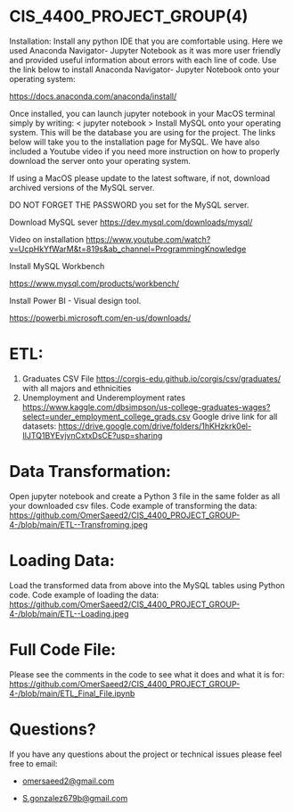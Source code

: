 # CIS_4400_PROJECT_GROUP(4)

Installation:
Install any python IDE that you are comfortable using. Here we used Anaconda Navigator- Jupyter Notebook as it was more user friendly and provided useful information about errors with each line of code. Use the link below to install Anaconda Navigator- Jupyter Notebook onto your operating system:

https://docs.anaconda.com/anaconda/install/

Once installed, you can launch jupyter notebook in your MacOS terminal simply by writing: < jupyter notebook >
Install MySQL onto your operating system. This will be the database you are using for the project. The links below will take you to the installation page for MySQL. We have also included a Youtube video if you need more instruction on how to properly download the server onto your operating system.

If using a MacOS please update to the latest software, if not, download archived versions of the MySQL server.

DO NOT FORGET THE PASSWORD you set for the MySQL server.

Download MySQL sever
https://dev.mysql.com/downloads/mysql/

Video on installation
https://www.youtube.com/watch?v=UcpHkYfWarM&t=819s&ab_channel=ProgrammingKnowledge

Install MySQL Workbench

https://www.mysql.com/products/workbench/

Install Power BI - Visual design tool.

https://powerbi.microsoft.com/en-us/downloads/

# ETL:
1. Graduates CSV File https://corgis-edu.github.io/corgis/csv/graduates/ with all majors and ethnicities
2. Unemployment and Underemployment rates https://www.kaggle.com/dbsimpson/us-college-graduates-wages?select=under_employment_college_grads.csv
Google drive link for all datasets: 
https://drive.google.com/drive/folders/1hKHzkrk0el-IlJTQ1BYEvjvnCxtxDsCE?usp=sharing

# Data Transformation:
Open jupyter notebook and create a Python 3 file in the same folder as all your downloaded csv files.
Code example of transforming the data: https://github.com/OmerSaeed2/CIS_4400_PROJECT_GROUP-4-/blob/main/ETL--Transfroming.jpeg

# Loading Data:
Load the transformed data from above into the MySQL tables using Python code.
Code example of loading the data: https://github.com/OmerSaeed2/CIS_4400_PROJECT_GROUP-4-/blob/main/ETL--Loading.jpeg

# Full Code File:
Please see the comments in the code to see what it does and what it is for:
https://github.com/OmerSaeed2/CIS_4400_PROJECT_GROUP-4-/blob/main/ETL_Final_File.ipynb

# Questions?
If you have any questions about the project or technical issues please feel free to email:

* omersaeed2@gmail.com

* S.gonzalez679b@gmail.com
